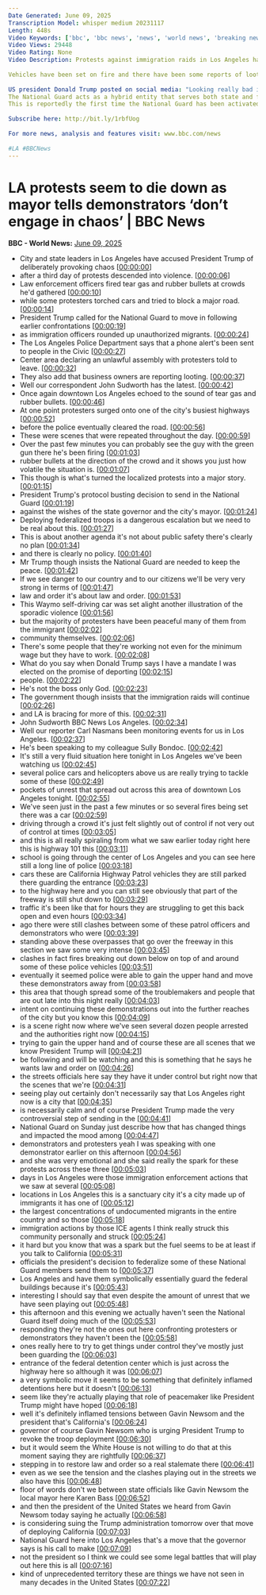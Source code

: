 ```yaml
---
Date Generated: June 09, 2025
Transcription Model: whisper medium 20231117
Length: 448s
Video Keywords: ['bbc', 'bbc news', 'news', 'world news', 'breaking news', 'us news', 'world', 'america', 'usa', 'usa news', 'india news']
Video Views: 29448
Video Rating: None
Video Description: Protests against immigration raids in Los Angeles have appeared to die down overnight, with LA Mayor Karen Bass taking to social media to tell Angelenos "don’t engage in violence and chaos. Don’t give the administration what they want".
 
Vehicles have been set on fire and there have been some reports of looting, whilst a British photographer needed surgery after being shot with a sponge bullet and an Australian reporter was shot with a non-lethal round while reporting.
 
US president Donald Trump posted on social media: "Looking really bad in LA. BRING IN THE TROOPS!!!", having called in the National Guard - against the wishes of California's governor, Gavin Newsom. 
The National Guard acts as a hybrid entity that serves both state and federal interests. Typically, a state's force is activated at the request of the governor.
This is reportedly the first time the National Guard has been activated without request of the state's governor since 1965.
 
Subscribe here: http://bit.ly/1rbfUog 
 
For more news, analysis and features visit: www.bbc.com/news 
 
#LA #BBCNews
---
```


# LA protests seem to die down as mayor tells demonstrators ‘don’t engage in chaos’ | BBC News
**BBC - World News:** [June 09, 2025](https://www.youtube.com/watch?v=Ai0KHTJ4SZI)
*  City and state leaders in Los Angeles have accused President Trump of deliberately provoking chaos [[00:00:00](https://www.youtube.com/watch?v=Ai0KHTJ4SZI&t=0.0s)]
*  after a third day of protests descended into violence. [[00:00:06](https://www.youtube.com/watch?v=Ai0KHTJ4SZI&t=6.48s)]
*  Law enforcement officers fired tear gas and rubber bullets at crowds he'd gathered [[00:00:10](https://www.youtube.com/watch?v=Ai0KHTJ4SZI&t=10.32s)]
*  while some protesters torched cars and tried to block a major road. [[00:00:14](https://www.youtube.com/watch?v=Ai0KHTJ4SZI&t=14.96s)]
*  President Trump called for the National Guard to move in following earlier confrontations [[00:00:19](https://www.youtube.com/watch?v=Ai0KHTJ4SZI&t=19.36s)]
*  as immigration officers rounded up unauthorized migrants. [[00:00:24](https://www.youtube.com/watch?v=Ai0KHTJ4SZI&t=24.0s)]
*  The Los Angeles Police Department says that a phone alert's been sent to people in the Civic [[00:00:27](https://www.youtube.com/watch?v=Ai0KHTJ4SZI&t=27.759999999999998s)]
*  Center area declaring an unlawful assembly with protesters told to leave. [[00:00:32](https://www.youtube.com/watch?v=Ai0KHTJ4SZI&t=32.24s)]
*  They also add that business owners are reporting looting. [[00:00:37](https://www.youtube.com/watch?v=Ai0KHTJ4SZI&t=37.68s)]
*  Well our correspondent John Sudworth has the latest. [[00:00:42](https://www.youtube.com/watch?v=Ai0KHTJ4SZI&t=42.08s)]
*  Once again downtown Los Angeles echoed to the sound of tear gas and rubber bullets. [[00:00:46](https://www.youtube.com/watch?v=Ai0KHTJ4SZI&t=46.64s)]
*  At one point protesters surged onto one of the city's busiest highways [[00:00:52](https://www.youtube.com/watch?v=Ai0KHTJ4SZI&t=52.32s)]
*  before the police eventually cleared the road. [[00:00:56](https://www.youtube.com/watch?v=Ai0KHTJ4SZI&t=56.64s)]
*  These were scenes that were repeated throughout the day. [[00:00:59](https://www.youtube.com/watch?v=Ai0KHTJ4SZI&t=59.52s)]
*  Over the past few minutes you can probably see the guy with the green gun there he's been firing [[00:01:03](https://www.youtube.com/watch?v=Ai0KHTJ4SZI&t=63.6s)]
*  rubber bullets at the direction of the crowd and it shows you just how volatile the situation is. [[00:01:07](https://www.youtube.com/watch?v=Ai0KHTJ4SZI&t=67.92s)]
*  This though is what's turned the localized protests into a major story. [[00:01:15](https://www.youtube.com/watch?v=Ai0KHTJ4SZI&t=75.04s)]
*  President Trump's protocol busting decision to send in the National Guard [[00:01:19](https://www.youtube.com/watch?v=Ai0KHTJ4SZI&t=79.52s)]
*  against the wishes of the state governor and the city's mayor. [[00:01:24](https://www.youtube.com/watch?v=Ai0KHTJ4SZI&t=84.0s)]
*  Deploying federalized troops is a dangerous escalation but we need to be real about this. [[00:01:27](https://www.youtube.com/watch?v=Ai0KHTJ4SZI&t=87.92s)]
*  This is about another agenda it's not about public safety there's clearly no plan [[00:01:34](https://www.youtube.com/watch?v=Ai0KHTJ4SZI&t=94.4s)]
*  and there is clearly no policy. [[00:01:40](https://www.youtube.com/watch?v=Ai0KHTJ4SZI&t=100.24000000000001s)]
*  Mr Trump though insists the National Guard are needed to keep the peace. [[00:01:42](https://www.youtube.com/watch?v=Ai0KHTJ4SZI&t=102.72s)]
*  If we see danger to our country and to our citizens we'll be very very strong in terms of [[00:01:47](https://www.youtube.com/watch?v=Ai0KHTJ4SZI&t=107.92s)]
*  law and order it's about law and order. [[00:01:53](https://www.youtube.com/watch?v=Ai0KHTJ4SZI&t=113.12s)]
*  This Waymo self-driving car was set alight another illustration of the sporadic violence [[00:01:56](https://www.youtube.com/watch?v=Ai0KHTJ4SZI&t=116.16000000000001s)]
*  but the majority of protesters have been peaceful many of them from the immigrant [[00:02:02](https://www.youtube.com/watch?v=Ai0KHTJ4SZI&t=122.48s)]
*  community themselves. [[00:02:06](https://www.youtube.com/watch?v=Ai0KHTJ4SZI&t=126.96000000000001s)]
*  There's some people that they're working not even for the minimum wage but they have to work. [[00:02:08](https://www.youtube.com/watch?v=Ai0KHTJ4SZI&t=128.56s)]
*  What do you say when Donald Trump says I have a mandate I was elected on the promise of deporting [[00:02:15](https://www.youtube.com/watch?v=Ai0KHTJ4SZI&t=135.04000000000002s)]
*  people. [[00:02:22](https://www.youtube.com/watch?v=Ai0KHTJ4SZI&t=142.24s)]
*  He's not the boss only God. [[00:02:23](https://www.youtube.com/watch?v=Ai0KHTJ4SZI&t=143.52s)]
*  The government though insists that the immigration raids will continue [[00:02:26](https://www.youtube.com/watch?v=Ai0KHTJ4SZI&t=146.72s)]
*  and LA is bracing for more of this. [[00:02:31](https://www.youtube.com/watch?v=Ai0KHTJ4SZI&t=151.28s)]
*  John Sudworth BBC News Los Angeles. [[00:02:34](https://www.youtube.com/watch?v=Ai0KHTJ4SZI&t=154.24s)]
*  Well our reporter Carl Nasmans been monitoring events for us in Los Angeles. [[00:02:37](https://www.youtube.com/watch?v=Ai0KHTJ4SZI&t=157.60000000000002s)]
*  He's been speaking to my colleague Sully Bondoc. [[00:02:42](https://www.youtube.com/watch?v=Ai0KHTJ4SZI&t=162.16000000000003s)]
*  It's still a very fluid situation here tonight in Los Angeles we've been watching us [[00:02:45](https://www.youtube.com/watch?v=Ai0KHTJ4SZI&t=165.36s)]
*  several police cars and helicopters above us are really trying to tackle some of these [[00:02:49](https://www.youtube.com/watch?v=Ai0KHTJ4SZI&t=169.84s)]
*  pockets of unrest that spread out across this area of downtown Los Angeles tonight. [[00:02:55](https://www.youtube.com/watch?v=Ai0KHTJ4SZI&t=175.36s)]
*  We've seen just in the past a few minutes or so several fires being set there was a car [[00:02:59](https://www.youtube.com/watch?v=Ai0KHTJ4SZI&t=179.92000000000002s)]
*  driving through a crowd it's just felt slightly out of control if not very out of control at times [[00:03:05](https://www.youtube.com/watch?v=Ai0KHTJ4SZI&t=185.76s)]
*  and this is all really spiraling from what we saw earlier today right here this is highway 101 this [[00:03:11](https://www.youtube.com/watch?v=Ai0KHTJ4SZI&t=191.68s)]
*  school is going through the center of Los Angeles and you can see here still a long line of police [[00:03:18](https://www.youtube.com/watch?v=Ai0KHTJ4SZI&t=198.48s)]
*  cars these are California Highway Patrol vehicles they are still parked there guarding the entrance [[00:03:23](https://www.youtube.com/watch?v=Ai0KHTJ4SZI&t=203.76s)]
*  to the highway here and you can still see obviously that part of the freeway is still shut down to [[00:03:29](https://www.youtube.com/watch?v=Ai0KHTJ4SZI&t=209.83999999999997s)]
*  traffic it's been like that for hours they are struggling to get this back open and even hours [[00:03:34](https://www.youtube.com/watch?v=Ai0KHTJ4SZI&t=214.88s)]
*  ago there were still clashes between some of these patrol officers and demonstrators who were [[00:03:39](https://www.youtube.com/watch?v=Ai0KHTJ4SZI&t=219.83999999999997s)]
*  standing above these overpasses that go over the freeway in this section we saw some very intense [[00:03:45](https://www.youtube.com/watch?v=Ai0KHTJ4SZI&t=225.6s)]
*  clashes in fact fires breaking out down below on top of and around some of these police vehicles [[00:03:51](https://www.youtube.com/watch?v=Ai0KHTJ4SZI&t=231.76s)]
*  eventually it seemed police were able to gain the upper hand and move these demonstrators away from [[00:03:58](https://www.youtube.com/watch?v=Ai0KHTJ4SZI&t=238.24s)]
*  this area that though spread some of the troublemakers and people that are out late into this night really [[00:04:03](https://www.youtube.com/watch?v=Ai0KHTJ4SZI&t=243.04s)]
*  intent on continuing these demonstrations out into the further reaches of the city but you know this [[00:04:09](https://www.youtube.com/watch?v=Ai0KHTJ4SZI&t=249.35999999999999s)]
*  is a scene right now where we've seen several dozen people arrested and the authorities right now [[00:04:15](https://www.youtube.com/watch?v=Ai0KHTJ4SZI&t=255.84s)]
*  trying to gain the upper hand and of course these are all scenes that we know President Trump will [[00:04:21](https://www.youtube.com/watch?v=Ai0KHTJ4SZI&t=261.36s)]
*  be following and will be watching and this is something that he says he wants law and order on [[00:04:26](https://www.youtube.com/watch?v=Ai0KHTJ4SZI&t=266.32s)]
*  the streets officials here say they have it under control but right now that the scenes that we're [[00:04:31](https://www.youtube.com/watch?v=Ai0KHTJ4SZI&t=271.6s)]
*  seeing play out certainly don't necessarily say that Los Angeles right now is a city that [[00:04:35](https://www.youtube.com/watch?v=Ai0KHTJ4SZI&t=275.84s)]
*  is necessarily calm and of course President Trump made the very controversial step of sending in the [[00:04:41](https://www.youtube.com/watch?v=Ai0KHTJ4SZI&t=281.52s)]
*  National Guard on Sunday just describe how that has changed things and impacted the mood among [[00:04:47](https://www.youtube.com/watch?v=Ai0KHTJ4SZI&t=287.68s)]
*  demonstrators and protesters yeah I was speaking with one demonstrator earlier on this afternoon [[00:04:56](https://www.youtube.com/watch?v=Ai0KHTJ4SZI&t=296.24s)]
*  and she was very emotional and she said really the spark for these protests across these three [[00:05:03](https://www.youtube.com/watch?v=Ai0KHTJ4SZI&t=303.12s)]
*  days in Los Angeles were those immigration enforcement actions that we saw at several [[00:05:08](https://www.youtube.com/watch?v=Ai0KHTJ4SZI&t=308.08s)]
*  locations in Los Angeles this is a sanctuary city it's a city made up of immigrants it has one of [[00:05:12](https://www.youtube.com/watch?v=Ai0KHTJ4SZI&t=312.96s)]
*  the largest concentrations of undocumented migrants in the entire country and so those [[00:05:18](https://www.youtube.com/watch?v=Ai0KHTJ4SZI&t=318.64s)]
*  immigration actions by those ICE agents I think really struck this community personally and struck [[00:05:24](https://www.youtube.com/watch?v=Ai0KHTJ4SZI&t=324.56s)]
*  it hard but you know that was a spark but the fuel seems to be at least if you talk to California [[00:05:31](https://www.youtube.com/watch?v=Ai0KHTJ4SZI&t=331.44s)]
*  officials the president's decision to federalize some of these National Guard members send them to [[00:05:37](https://www.youtube.com/watch?v=Ai0KHTJ4SZI&t=337.28s)]
*  Los Angeles and have them symbolically essentially guard the federal buildings because it's [[00:05:43](https://www.youtube.com/watch?v=Ai0KHTJ4SZI&t=343.28s)]
*  interesting I should say that even despite the amount of unrest that we have seen playing out [[00:05:48](https://www.youtube.com/watch?v=Ai0KHTJ4SZI&t=348.71999999999997s)]
*  this afternoon and this evening we actually haven't seen the National Guard itself doing much of the [[00:05:53](https://www.youtube.com/watch?v=Ai0KHTJ4SZI&t=353.03999999999996s)]
*  responding they're not the ones out here confronting protesters or demonstrators they haven't been the [[00:05:58](https://www.youtube.com/watch?v=Ai0KHTJ4SZI&t=358.55999999999995s)]
*  ones really here to try to get things under control they've mostly just been guarding the [[00:06:03](https://www.youtube.com/watch?v=Ai0KHTJ4SZI&t=363.68s)]
*  entrance of the federal detention center which is just across the highway here so although it was [[00:06:07](https://www.youtube.com/watch?v=Ai0KHTJ4SZI&t=367.76s)]
*  a very symbolic move it seems to be something that definitely inflamed detentions here but it doesn't [[00:06:13](https://www.youtube.com/watch?v=Ai0KHTJ4SZI&t=373.12s)]
*  seem like they're actually playing that role of peacemaker like President Trump might have hoped [[00:06:18](https://www.youtube.com/watch?v=Ai0KHTJ4SZI&t=378.64s)]
*  well it's definitely inflamed tensions between Gavin Newsom and the president that's California's [[00:06:24](https://www.youtube.com/watch?v=Ai0KHTJ4SZI&t=384.8s)]
*  governor of course Gavin Newsom who is urging President Trump to revoke the troop deployment [[00:06:30](https://www.youtube.com/watch?v=Ai0KHTJ4SZI&t=390.72s)]
*  but it would seem the White House is not willing to do that at this moment saying they are rightfully [[00:06:37](https://www.youtube.com/watch?v=Ai0KHTJ4SZI&t=397.04s)]
*  stepping in to restore law and order so a real stalemate there [[00:06:41](https://www.youtube.com/watch?v=Ai0KHTJ4SZI&t=401.6s)]
*  even as we see the tension and the clashes playing out in the streets we also have this [[00:06:48](https://www.youtube.com/watch?v=Ai0KHTJ4SZI&t=408.48s)]
*  floor of words don't we between state officials like Gavin Newsom the local mayor here Karen Bass [[00:06:52](https://www.youtube.com/watch?v=Ai0KHTJ4SZI&t=412.88000000000005s)]
*  and then the president of the United States we heard from Gavin Newsom today saying he actually [[00:06:58](https://www.youtube.com/watch?v=Ai0KHTJ4SZI&t=418.8s)]
*  is considering suing the Trump administration tomorrow over that move of deploying California [[00:07:03](https://www.youtube.com/watch?v=Ai0KHTJ4SZI&t=423.44s)]
*  National Guard here into Los Angeles that's a move that the governor says is his call to make [[00:07:09](https://www.youtube.com/watch?v=Ai0KHTJ4SZI&t=429.52000000000004s)]
*  not the president so I think we could see some legal battles that will play out here this is all [[00:07:16](https://www.youtube.com/watch?v=Ai0KHTJ4SZI&t=436.0s)]
*  kind of unprecedented territory these are things we have not seen in many decades in the United States [[00:07:22](https://www.youtube.com/watch?v=Ai0KHTJ4SZI&t=442.24s)]

